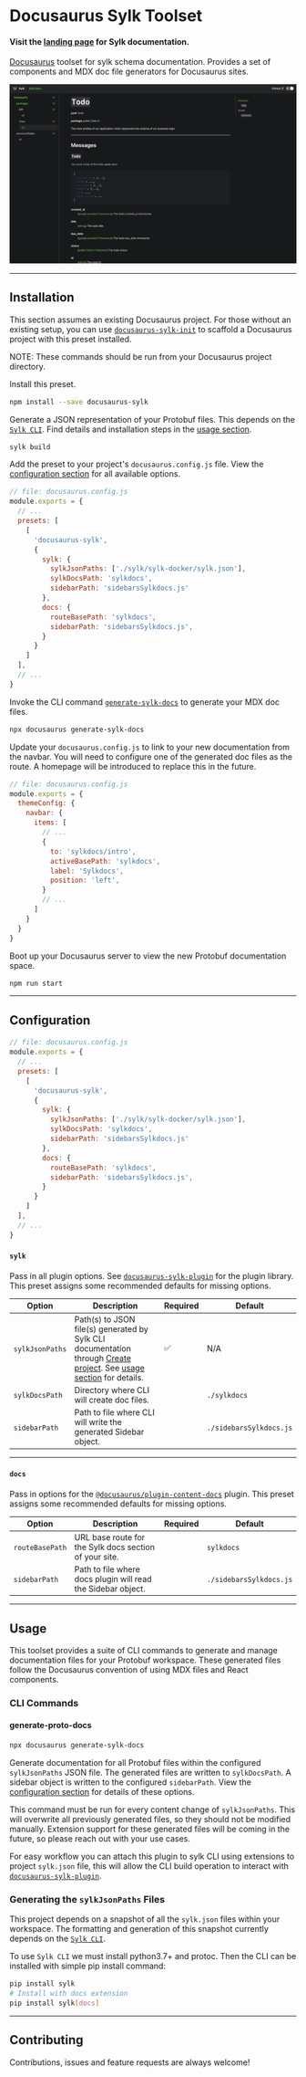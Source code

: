 # Docusaurus Sylk Toolset

#### Visit the [landing page](https://sylk.build/) for Sylk documentation.

[Docusaurus](https://docusaurus.io/) toolset for sylk schema documentation. Provides a set of components and MDX doc file generators for Docusaurus sites.

![Sylk Docs Overview](../../screenshots/overview.png)

---

## Installation

This section assumes an existing Docusaurus project. For those without an existing setup, you can use [`docusaurus-sylk-init`](https://github.com/sylk-build/docusaurus-sylk/tree/master/packages/docusaurus-sylk-init#usage) to scaffold a Docusaurus project with this preset installed.

NOTE: These commands should be run from your Docusaurus project directory.

Install this preset.

```sh
npm install --save docusaurus-sylk
```

Generate a JSON representation of your Protobuf files. This depends on the [`Sylk CLI`](https://github.com/sylk-build/sylk).
Find details and installation steps in the [usage section](#generating-the-sylkJsonPaths-file).

```sh
sylk build
```

Add the preset to your project's `docusaurus.config.js` file. View the [configuration section](#configuration) for all available options.

```js
// file: docusaurus.config.js
module.exports = {
  // ...
  presets: [
    [
      'docusaurus-sylk',
      {
        sylk: {
          sylkJsonPaths: ['./sylk/sylk-docker/sylk.json'],
          sylkDocsPath: 'sylkdocs',
          sidebarPath: 'sidebarsSylkdocs.js'
        },
        docs: {
          routeBasePath: 'sylkdocs',
          sidebarPath: 'sidebarsSylkdocs.js',
        }
      }
    ]
  ],
  // ...
}
```

Invoke the CLI command [`generate-sylk-docs`](#generate-sylk-docs) to generate your MDX doc files.

```sh
npx docusaurus generate-sylk-docs
```

Update your `docusaurus.config.js` to link to your new documentation from the navbar. You will need to configure one of the generated doc files as the route. A homepage will be introduced to replace this in the future.

```js
// file: docusaurus.config.js
module.exports = {
  themeConfig: {
    navbar: {
      items: [
        // ...
        {
          to: 'sylkdocs/intro',
          activeBasePath: 'sylkdocs',
          label: 'Sylkdocs',
          position: 'left',
        }
        // ...
      ]
    }
  }
}
```

Boot up your Docusaurus server to view the new Protobuf documentation space.

```sh
npm run start
```

---

##  Configuration

```js
// file: docusaurus.config.js
module.exports = {
  // ...
  presets: [
    [
      'docusaurus-sylk',
      {
        sylk: {
          sylkJsonPaths: ['./sylk/sylk-docker/sylk.json'],
          sylkDocsPath: 'sylkdocs',
          sidebarPath: 'sidebarsSylkdocs.js'
        },
        docs: {
          routeBasePath: 'sylkdocs',
          sidebarPath: 'sidebarsSylkdocs.js',
        }
      }
    ]
  ],
  // ...
}
```

#### `sylk`
Pass in all plugin options. See [`docusaurus-sylk-plugin`](https://github.com/sylk-build/docusaurus-sylk/tree/master/packages/docusaurus-sylk-plugin) for the plugin library. This preset assigns some recommended defaults for missing options.

| Option | Description | Required | Default |
| --- | --- | --- | --- |
| `sylkJsonPaths` | Path(s) to JSON file(s) generated by Sylk CLI documentation through [Create project](https://docs.sylk.build/cli/quick-start). See [usage section](#generating-the-sylkJsonPaths-file) for details. | ✅ | N/A |
| `sylkDocsPath` | Directory where CLI will create doc files. |  | `./sylkdocs` |
| `sidebarPath` | Path to file where CLI will write the generated Sidebar object. |  | `./sidebarsSylkdocs.js` |
---

#### `docs`
Pass in options for the [`@docusaurus/plugin-content-docs`](https://docusaurus.io/docs/api/plugins/@docusaurus/plugin-content-docs) plugin. This preset assigns some recommended defaults for missing options.

| Option | Description | Required | Default |
| --- | --- | --- | --- |
| `routeBasePath` | URL base route for the Sylk docs section of your site. |  | `sylkdocs` |
| `sidebarPath` | Path to file where docs plugin will read the Sidebar object. |  | `./sidebarsSylkdocs.js` |
---

## Usage

This toolset provides a suite of CLI commands to generate and manage documentation files for your Protobuf workspace. These generated files follow the Docusaurus convention of using MDX files and React components.

### CLI Commands

#### generate-proto-docs

```sh
npx docusaurus generate-sylk-docs
```

Generate documentation for all Protobuf files within the configured `sylkJsonPaths` JSON file. The generated files are written to `sylkDocsPath`. A sidebar object is written to the configured `sidebarPath`. View the [configuration section](#configuration) for details of these options.

This command must be run for every content change of `sylkJsonPaths`. This will overwrite all previously generated files, so they should not be modified manually. Extension support for these generated files will be coming in the future, so please reach out with your use cases.

For easy workflow you can attach this plugin to sylk CLI using extensions to project `sylk.json` file, this will allow the CLI build operation to interact with [`docusaurus-sylk-plugin`](https://github.com/sylk-build/docusaurus-sylk/tree/master/packages/docusaurus-sylk-plugin).

### Generating the `sylkJsonPaths` Files
This project depends on a snapshot of all the `sylk.json` files within your workspace. The formatting and generation of this snapshot currently depends on the [`Sylk CLI`](https://github.com/sylk-build/sylk).

To use `Sylk CLI` we must install python3.7+ and protoc.
Then the CLI can be installed with simple pip install command:
```sh
pip install sylk
# Install with docs extension
pip install sylk[docs]
```

---

## Contributing

Contributions, issues and feature requests are always welcome!